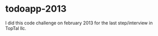 # todoapp-2013
I did this code challenge on february 2013 for the last step/interview in TopTal llc.
